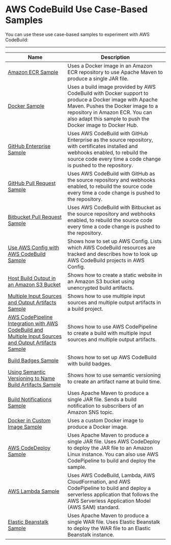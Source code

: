 # AWS CodeBuild Use Case\-Based Samples<a name="use-case-based-samples"></a>

You can use these use case\-based samples to experiment with AWS CodeBuild:


****  

| Name | Description | 
| --- | --- | 
| [Amazon ECR Sample](sample-ecr.md) | Uses a Docker image in an Amazon ECR repository to use Apache Maven to produce a single JAR file\. | 
| [Docker Sample](sample-docker.md) | Uses a build image provided by AWS CodeBuild with Docker support to produce a Docker image with Apache Maven\. Pushes the Docker image to a repository in Amazon ECR\. You can also adapt this sample to push the Docker image to Docker Hub\. | 
| [GitHub Enterprise Sample](sample-github-enterprise.md) | Uses AWS CodeBuild with GitHub Enterprise as the source repository, with certificates installed and webhooks enabled, to rebuild the source code every time a code change is pushed to the repository\. | 
| [GitHub Pull Request Sample](sample-github-pull-request.md) | Uses AWS CodeBuild with GitHub as the source repository and webhooks enabled, to rebuild the source code every time a code change is pushed to the repository\. | 
| [Bitbucket Pull Request Sample](sample-bitbucket-pull-request.md) | Uses AWS CodeBuild with Bitbucket as the source repository and webhooks enabled, to rebuild the source code every time a code change is pushed to the repository\. | 
| [Use AWS Config with AWS CodeBuild Sample](how-to-integrate-config.md) | Shows how to set up AWS Config\. Lists which AWS CodeBuild resources are tracked and describes how to look up AWS CodeBuild projects in AWS Config\. | 
| [ Host Build Output in an Amazon S3 Bucket ](sample-disable-artifact-encryption.md) | Shows how to create a static website in an Amazon S3 bucket using unencrypted build artifacts\. | 
| [ Multiple Input Sources and Output Artifacts Sample ](sample-multi-in-out.md) |  Shows how to use multiple input sources and multiple output artifacts in a build project\.  | 
| [ AWS CodePipeline Integration with AWS CodeBuild and Multiple Input Sources and Output Artifacts Sample ](sample-pipeline-multi-input-output.md) |  Shows how to use AWS CodePipeline to create a build with multiple input sources and multiple output artifacts\.  | 
| [Build Badges Sample](sample-build-badges.md) | Shows how to set up AWS CodeBuild with build badges\. | 
| [Using Semantic Versioning to Name Build Artifacts Sample](sample-buildspec-artifact-naming.md) | Shows how to use semantic versioning to create an artifact name at build time\. | 
| [Build Notifications Sample](sample-build-notifications.md) | Uses Apache Maven to produce a single JAR file\. Sends a build notification to subscribers of an Amazon SNS topic\. | 
| [Docker in Custom Image Sample](sample-docker-custom-image.md) | Uses a custom Docker image to produce a Docker image\. | 
| [AWS CodeDeploy Sample](sample-codedeploy.md) | Uses Apache Maven to produce a single JAR file\. Uses AWS CodeDeploy to deploy the JAR file to an Amazon Linux instance\. You can also use AWS CodePipeline to build and deploy the sample\. | 
| [AWS Lambda Sample](sample-lambda.md) | Uses AWS CodeBuild, Lambda, AWS CloudFormation, and AWS CodePipeline to build and deploy a serverless application that follows the AWS Serverless Application Model \(AWS SAM\) standard\. | 
| [Elastic Beanstalk Sample](sample-elastic-beanstalk.md) | Uses Apache Maven to produce a single WAR file\. Uses Elastic Beanstalk to deploy the WAR file to an Elastic Beanstalk instance\. | 